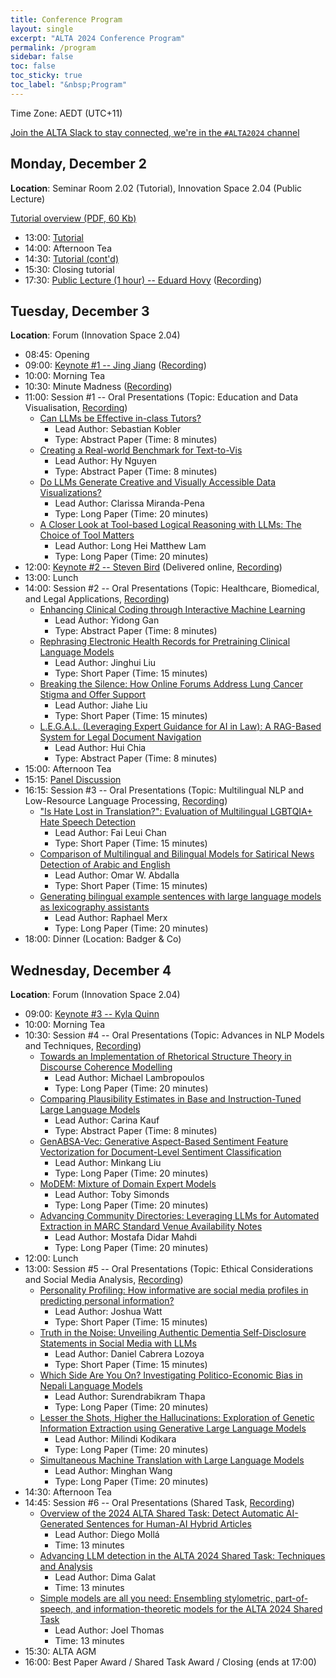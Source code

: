 ```yaml
---
title: Conference Program
layout: single
excerpt: "ALTA 2024 Conference Program"
permalink: /program
sidebar: false
toc: false
toc_sticky: true
toc_label: "&nbsp;Program"
---
```

<style>
    .half {
    width: 50%;
    height: 50%
    }
    .smaller {
    width: 40%;
    height: 40%
    }
</style>

Time Zone: AEDT (UTC+11)

[Join the ALTA Slack to stay connected, we're in the `#ALTA2024` channel](https://join.slack.com/t/alta-nlp/shared_invite/zt-2unu7ju1c-V52yq~q~etCpPIFjAMNPbQ)

## Monday, December 2
**Location**: Seminar Room 2.02 (Tutorial), Innovation Space 2.04 (Public Lecture)

[Tutorial overview (PDF, 60 Kb)](/assets/images/tutorial/alta-2024-tutorial-details.pdf)

- 13:00: [Tutorial](https://tinyurl.com/alta2024-tutorial)
- 14:00: Afternoon Tea
- 14:30: [Tutorial (cont'd)](https://tinyurl.com/alta2024-tutorial)
- 15:30: Closing tutorial
- 17:30: [Public Lecture (1 hour) -- Eduard Hovy](/keynotes/#professor-eduard-hovy---university-of-melbourne) ([Recording](https://youtu.be/l3OhqB4rBkk?si=3Lk9GA6efiNYeqZc))

## Tuesday, December 3
**Location**: Forum (Innovation Space 2.04)
- 08:45: Opening
- 09:00: [Keynote #1 -- Jing Jiang](/keynotes/#professor-jing-jiang---australian-national-university) ([Recording](https://youtu.be/0b-8FweiDmc?si=ukZq5hxtED8zRL7t))
- 10:00: Morning Tea
- 10:30: Minute Madness ([Recording](https://youtu.be/cTd5cC5djWI?si=79uMsf7ieobPpcp0))
- 11:00: Session #1 -- Oral Presentations (Topic: Education and Data Visualisation, [Recording](https://youtu.be/tnZyh8WKTFA?si=3o20F7kdeC5TCDZI))
  - [Can LLMs be Effective in-class Tutors?](/assets/papers/14.pdf)
    - Lead Author: Sebastian Kobler
    - Type: Abstract Paper (Time: 8 minutes)
  - [Creating a Real-world Benchmark for Text-to-Vis](/assets/papers/12.pdf)
    - Lead Author: Hy Nguyen
    - Type: Abstract Paper (Time: 8 minutes)
  - [Do LLMs Generate Creative and Visually Accessible Data Visualizations?](/assets/papers/13.pdf)
    - Lead Author: Clarissa Miranda-Pena
    - Type: Long Paper (Time: 20 minutes)
  - [A Closer Look at Tool-based Logical Reasoning with LLMs: The Choice of Tool Matters](/assets/papers/16.pdf)
    - Lead Author: Long Hei Matthew Lam
    - Type: Long Paper (Time: 20 minutes)
- 12:00: [Keynote #2 -- Steven Bird](/keynotes/#professor-steven-bird---charles-darwin-university) (Delivered online, [Recording](https://youtu.be/YcU_tZIesKI?si=0rEOHA669kJjLJ4i))
- 13:00: Lunch
- 14:00: Session #2 -- Oral Presentations (Topic: Healthcare, Biomedical, and Legal Applications, [Recording](https://youtu.be/IBruBK2YHHc?si=sI0hPo-F_ZeWiGh7))
  - [Enhancing Clinical Coding through Interactive Machine Learning](/assets/papers/17.pdf)
    - Lead Author: Yidong Gan
    - Type: Abstract Paper (Time: 8 minutes)
  - [Rephrasing Electronic Health Records for Pretraining Clinical Language Models](/assets/papers/19.pdf)
    - Lead Author: Jinghui Liu
    - Type: Short Paper (Time: 15 minutes)
  - [Breaking the Silence: How Online Forums Address Lung Cancer Stigma and Offer Support](/assets/papers/22.pdf)
    - Lead Author: Jiahe Liu
    - Type: Short Paper (Time: 15 minutes)
  - [L.E.G.A.L. (Leveraging Expert Guidance for AI in Law): A RAG-Based System for Legal Document Navigation](/assets/papers/39.pdf)
    - Lead Author: Hui Chia
    - Type: Abstract Paper (Time: 8 minutes)
- 15:00: Afternoon Tea
- 15:15: [Panel Discussion](/keynotes/#panel-discussion)
- 16:15: Session #3 -- Oral Presentations (Topic: Multilingual NLP and Low-Resource Language Processing, [Recording](https://youtu.be/wtuiY_0Yi74?si=Y96dnTMYFtZA73eE))
  - ["Is Hate Lost in Translation?": Evaluation of Multilingual LGBTQIA+ Hate Speech Detection](/assets/papers/1.pdf)
    - Lead Author: Fai Leui Chan
    - Type: Short Paper (Time: 15 minutes)
  - [Comparison of Multilingual and Bilingual Models for Satirical News Detection of Arabic and English](/assets/papers/21.pdf)
    - Lead Author: Omar W. Abdalla
    - Type: Short Paper (Time: 15 minutes)
  - [Generating bilingual example sentences with large language models as lexicography assistants](/assets/papers/27.pdf)
    - Lead Author: Raphael Merx
    - Type: Long Paper (Time: 20 minutes)
- 18:00: Dinner (Location: Badger & Co)

## Wednesday, December 4
**Location**: Forum (Innovation Space 2.04)
- 09:00: [Keynote #3 -- Kyla Quinn](/keynotes/#kyla-quinn---australian-department-of-defence)
- 10:00: Morning Tea
- 10:30: Session #4 -- Oral Presentations (Topic: Advances in NLP Models and Techniques, [Recording](https://youtu.be/b2wfzwh3jks?si=2OlIkmHSHYyKlIzf))
  - [Towards an Implementation of Rhetorical Structure Theory in Discourse Coherence Modelling](/assets/papers/3.pdf)
    - Lead Author: Michael Lambropoulos
    - Type: Long Paper (Time: 20 minutes)
  - [Comparing Plausibility Estimates in Base and Instruction-Tuned Large Language Models](/assets/papers/6.pdf)
    - Lead Author: Carina Kauf
    - Type: Abstract Paper (Time: 8 minutes)
  - [GenABSA-Vec: Generative Aspect-Based Sentiment Feature Vectorization for Document-Level Sentiment Classification](/assets/papers/15.pdf)
    - Lead Author: Minkang Liu
    - Type: Long Paper (Time: 20 minutes)
  - [MoDEM: Mixture of Domain Expert Models](/assets/papers/31.pdf)
    - Lead Author: Toby Simonds
    - Type: Long Paper (Time: 20 minutes)
  - [Advancing Community Directories: Leveraging LLMs for Automated Extraction in MARC Standard Venue Availability Notes](/assets/papers/37.pdf)
    - Lead Author: Mostafa Didar Mahdi
    - Type: Long Paper (Time: 20 minutes)
- 12:00: Lunch
- 13:00: Session #5 -- Oral Presentations (Topic: Ethical Considerations and Social Media Analysis, [Recording](https://youtu.be/zxvy9933wII?si=KCPMWZNx-c7EkY_g))
  - [Personality Profiling: How informative are social media profiles in predicting personal information?](/assets/papers/5.pdf)
    - Lead Author: Joshua Watt
    - Type: Short Paper (Time: 15 minutes)
  - [Truth in the Noise: Unveiling Authentic Dementia Self-Disclosure Statements in Social Media with LLMs](/assets/papers/26.pdf)
    - Lead Author: Daniel Cabrera Lozoya
    - Type: Short Paper (Time: 15 minutes)
  - [Which Side Are You On? Investigating Politico-Economic Bias in Nepali Language Models](/assets/papers/36.pdf)
    - Lead Author: Surendrabikram Thapa
    - Type: Long Paper (Time: 20 minutes)
  - [Lesser the Shots, Higher the Hallucinations: Exploration of Genetic Information Extraction using Generative Large Language Models](/assets/papers/40.pdf)
    - Lead Author: Milindi Kodikara
    - Type: Long Paper (Time: 20 minutes)
  - [Simultaneous Machine Translation with Large Language Models](/assets/papers/33.pdf)
    - Lead Author: Minghan Wang
    - Type: Long Paper (Time: 20 minutes)
- 14:30: Afternoon Tea
- 14:45: Session #6 -- Oral Presentations (Shared Task, [Recording](https://youtu.be/GhnmfWrNWIA?si=JTJX4K6rnRigaRJC))
  - [Overview of the 2024 ALTA Shared Task: Detect Automatic AI-Generated Sentences for Human-AI Hybrid Articles](/assets/papers/shared1.pdf)
    - Lead Author: Diego Mollá
    - Time: 13 minutes
  - [Advancing LLM detection in the ALTA 2024 Shared Task: Techniques and Analysis](/assets/papers/shared2.pdf)
    - Lead Author: Dima Galat
    - Time: 13 minutes
  - [Simple models are all you need: Ensembling stylometric, part-of-speech, and information-theoretic models for the ALTA 2024 Shared Task](/assets/papers/shared3.pdf)
    - Lead Author: Joel Thomas
    - Time: 13 minutes
- 15:30: ALTA AGM
- 16:00: Best Paper Award / Shared Task Award / Closing (ends at 17:00)
